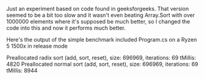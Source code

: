 Just an experiment based on code found in geeksforgeeks. That version seemed to be a bit too slow and it wasn't even beating Array.Sort with over 1000000 elements where it's supposed be much better, so I changed the code into this and now it performs much better.

Here's the output of the simple benchmark included Program.cs on a Ryzen 5 1500x in release mode

Preallocated radix sort (add, sort, reset), size: 696969, iterations: 69 tMillis: 4820
Preallocated normal sort (add, sort, reset), size: 696969, iterations: 69 tMillis: 8944